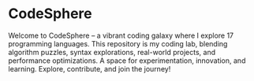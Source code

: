 # CodeSphere
Welcome to CodeSphere – a vibrant coding galaxy where I explore 17 programming languages. This repository is my coding lab, blending algorithm puzzles, syntax explorations, real-world projects, and performance optimizations. A space for experimentation, innovation, and learning. Explore, contribute, and join the journey!

